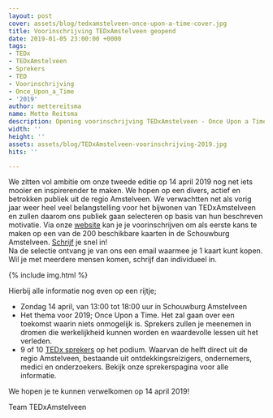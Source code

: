 ```yaml
---
layout: post
cover: assets/blog/tedxamstelveen-once-upon-a-time-cover.jpg
title: Voorinschrijving TEDxAmstelveen geopend
date: 2019-01-05 23:00:00 +0000
tags:
- TEDx
- TEDxAmstelveen
- Sprekers
- TED
- Voorinschrijving
- Once_Upon_a_Time
- '2019'
author: mettereitsma
name: Mette Reitsma
description: Opening voorinschrijving TEDxAmstelveen - Once Upon a Time - 2019
width: ''
height: ''
assets: assets/blog/TEDxAmstelveen-voorinschrijving-2019.jpg
hits: ''

---
```

We zitten vol ambitie om onze tweede editie op 14 april 2019 nog net iets mooier en inspirerender te maken. We hopen op een divers, actief en betrokken publiek uit de regio Amstelveen. We verwachtten net als vorig jaar weer heel veel belangstelling voor het bijwonen van TEDxAmstelveen en zullen daarom ons publiek gaan selecteren op basis van hun beschreven motivatie. Via onze [website](https://tedxamstelveen.com/) kan je je voorinschrijven om als eerste kans te maken op een van de 200 beschikbare kaarten in de Schouwburg Amstelveen. [Schrijf](https://docs.google.com/forms/d/1Es74rB--j6gnE1CCwLpxoUHtRZk_Fau7Eef-SaNFVMs/viewform?edit_requested=true "Schrijf") je snel in!   
Na de selectie ontvang je van ons een email waarmee je 1 kaart kunt kopen. Wil je met meerdere mensen komen, schrijf dan individueel in.

{% include img.html %}

Hierbij alle informatie nog even op een rijtje;

* Zondag 14 april, van 13:00 tot 18:00 uur in Schouwburg Amstelveen
* Het thema voor 2019; Once Upon a Time. Het zal gaan over een toekomst waarin niets onmogelijk is. Sprekers zullen je meenemen in dromen die werkelijkheid kunnen worden en waardevolle lessen uit het verleden.
* 9 of 10 [TEDx sprekers](https://tedxamstelveen.com/sprekers/ "TEDx sprekers") op het podium. Waarvan de helft direct uit de regio Amstelveen, bestaande uit ontdekkingsreizigers, ondernemers, medici en onderzoekers. Bekijk onze sprekerspagina voor alle informatie.

We hopen je te kunnen verwelkomen op 14 april 2019!

Team TEDxAmstelveen

